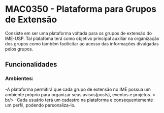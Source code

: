 # MAC0350 - Plataforma para Grupos de Extensão
Consiste em ser uma plataforma voltada para os grupos de extensão do IME-USP. Tal platafoma terá como objetivo principal auxiliar na organização dos grupos como também facilicitar ao acesso das informações divulgadas pelos grupos.

## Funcionalidades
### Ambientes:
-A plataforma permitirá que cada grupo de extensão no IME possua um ambiente próprio para organizar seus avisos(posts), eventos e projetos. < br/>
-Cada usuário terá um cadastro na plataforma e consequentemente um perfil, podendo personaliza-lo.


